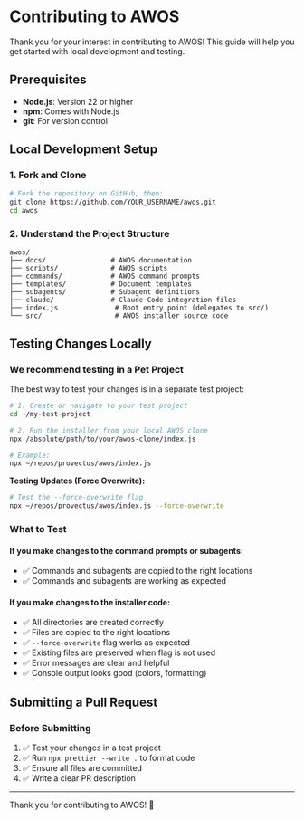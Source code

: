 # Contributing to AWOS

Thank you for your interest in contributing to AWOS! This guide will help you get started with local development and testing.

## Prerequisites

- **Node.js**: Version 22 or higher
- **npm**: Comes with Node.js
- **git**: For version control

## Local Development Setup

### 1. Fork and Clone

```bash
# Fork the repository on GitHub, then:
git clone https://github.com/YOUR_USERNAME/awos.git
cd awos
```

### 2. Understand the Project Structure

```
awos/
├── docs/                # AWOS documentation
├── scripts/             # AWOS scripts
├── commands/            # AWOS command prompts
├── templates/           # Document templates
├── subagents/           # Subagent definitions
├── claude/              # Claude Code integration files
├── index.js              # Root entry point (delegates to src/)
└── src/                  # AWOS installer source code
```

## Testing Changes Locally

### We recommend testing in a Pet Project

The best way to test your changes is in a separate test project:

```bash
# 1. Create or navigate to your test project
cd ~/my-test-project

# 2. Run the installer from your local AWOS clone
npx /absolute/path/to/your/awos-clone/index.js

# Example:
npx ~/repos/provectus/awos/index.js
```

**Testing Updates (Force Overwrite):**

```bash
# Test the --force-overwrite flag
npx ~/repos/provectus/awos/index.js --force-overwrite
```

### What to Test

#### If you make changes to the command prompts or subagents:

- ✅ Commands and subagents are copied to the right locations
- ✅ Commands and subagents are working as expected

#### If you make changes to the installer code:

- ✅ All directories are created correctly
- ✅ Files are copied to the right locations
- ✅ `--force-overwrite` flag works as expected
- ✅ Existing files are preserved when flag is not used
- ✅ Error messages are clear and helpful
- ✅ Console output looks good (colors, formatting)

## Submitting a Pull Request

### Before Submitting

1. ✅ Test your changes in a test project
2. ✅ Run `npx prettier --write .` to format code
3. ✅ Ensure all files are committed
4. ✅ Write a clear PR description

---

Thank you for contributing to AWOS! 🚀
